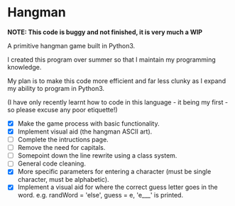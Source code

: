 # Hangman

**NOTE: This code is buggy and not finished, it is very much a WIP**

A primitive hangman game built in Python3.

I created this program over summer so that I maintain my programming knowledge.

My plan is to make this code more efficient and far less clunky as I expand my ability to program in Python3.

(I have only recently learnt how to code in this language - it being my first - so please excuse any poor etiquette!)

- [x] Make the game process with basic functionality.
- [x] Implement visual aid (the hangman ASCII art).
- [ ] Complete the intructions page.
- [ ] Remove the need for capitals.
- [ ] Somepoint down the line rewrite using a class system.
- [ ] General code cleaning.
- [x] More specific parameters for entering a character (must be single character, must be alphabetic).
- [x] Implement a visual aid for where the correct guess letter goes in the word. e.g. randWord = 'else', guess = e, 'e___' is printed.
